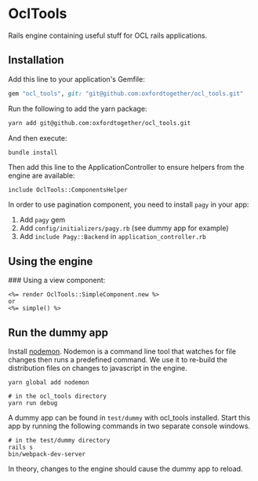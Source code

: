 # OclTools

Rails engine containing useful stuff for OCL rails applications.

## Installation

Add this line to your application's Gemfile:

```ruby
gem "ocl_tools", git: "git@github.com:oxfordtogether/ocl_tools.git"
```

Run the following to add the yarn package:

```bash
yarn add git@github.com:oxfordtogether/ocl_tools.git
```

And then execute:

```bash
bundle install
```

Then add this line to the ApplicationController to ensure helpers from the engine are available:

```
include OclTools::ComponentsHelper
```

In order to use pagination component, you need to install `pagy` in your app:

1. Add `pagy` gem
2. Add `config/initializers/pagy.rb` (see dummy app for example)
3. Add `include Pagy::Backend` in `application_controller.rb`

## Using the engine

### Using a view component:

```
<%= render OclTools::SimpleComponent.new %>
or
<%= simple() %>
```

## Run the dummy app

Install [nodemon](https://www.npmjs.com/package/nodemon). Nodemon is a command line tool that watches for file changes then runs a predefined command. We use it to re-build the distribution files on changes to javascript in the engine.

```
yarn global add nodemon
```

```
# in the ocl_tools directory
yarn run debug
```

A dummy app can be found in `test/dummy` with ocl_tools installed. Start this app by running the following commands in two separate console windows.

```
# in the test/dummy directory
rails s
bin/webpack-dev-server
```

In theory, changes to the engine should cause the dummy app to reload.
